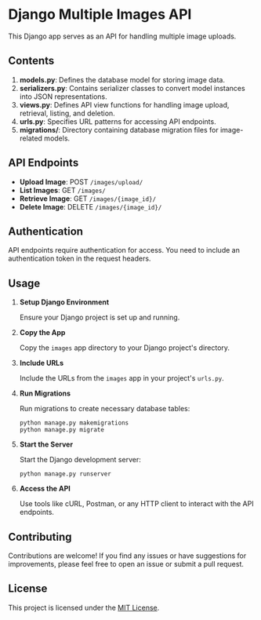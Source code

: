 # Django Multiple Images API

This Django app serves as an API for handling multiple image uploads.

## Contents

1. **models.py**: Defines the database model for storing image data.
2. **serializers.py**: Contains serializer classes to convert model instances into JSON representations.
3. **views.py**: Defines API view functions for handling image upload, retrieval, listing, and deletion.
4. **urls.py**: Specifies URL patterns for accessing API endpoints.
5. **migrations/**: Directory containing database migration files for image-related models.

## API Endpoints

- **Upload Image**: POST `/images/upload/`
- **List Images**: GET `/images/`
- **Retrieve Image**: GET `/images/{image_id}/`
- **Delete Image**: DELETE `/images/{image_id}/`

## Authentication

API endpoints require authentication for access. You need to include an authentication token in the request headers.

## Usage

1. **Setup Django Environment**

   Ensure your Django project is set up and running.

2. **Copy the App**

   Copy the `images` app directory to your Django project's directory.

3. **Include URLs**

   Include the URLs from the `images` app in your project's `urls.py`.

4. **Run Migrations**

   Run migrations to create necessary database tables:

   ```
   python manage.py makemigrations
   python manage.py migrate
   ```

5. **Start the Server**

   Start the Django development server:

   ```
   python manage.py runserver
   ```

6. **Access the API**

   Use tools like cURL, Postman, or any HTTP client to interact with the API endpoints.

## Contributing

Contributions are welcome! If you find any issues or have suggestions for improvements, please feel free to open an issue or submit a pull request.

## License

This project is licensed under the [MIT License](LICENSE).

